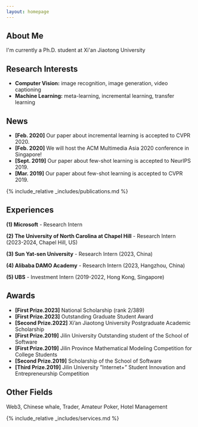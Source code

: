 ```yaml
---
layout: homepage
---
```


## About Me

I'm currently a Ph.D. student at Xi'an Jiaotong University

## Research Interests

- **Computer Vision:** image recognition, image generation, video captioning
- **Machine Learning:** meta-learning, incremental learning, transfer learning

## News

- **[Feb. 2020]** Our paper about incremental learning is accepted to CVPR 2020.
- **[Feb. 2020]** We will host the ACM Multimedia Asia 2020 conference in Singapore!
- **[Sept. 2019]** Our paper about few-shot learning is accepted to NeurIPS 2019.
- **[Mar. 2019]** Our paper about few-shot learning is accepted to CVPR 2019.

{% include_relative _includes/publications.md %}

## Experiences

**(1) Microsoft** - Research Intern

**(2) The University of North Carolina at Chapel Hill** - Research Intern (2023-2024, Chapel Hill, US)

**(3) Sun Yat-sen University** - Research Intern (2023, China)

**(4) Alibaba DAMO Academy** - Research Intern (2023, Hangzhou, China)

**(5) UBS** - Investment Intern (2019-2022, Hong Kong, Singapore)

## Awards
- **[First Prize.2023]** National Scholarship (rank 2/389)
- **[First Prize.2023]** Outstanding Graduate Student Award
- **[Second Prize.2022]** Xi’an Jiaotong University Postgraduate Academic Scholarship
- **[First Prize.2019]** Jilin University Outstanding student of the School of Software
- **[First Prize.2019]** Jilin Province Mathematical Modeling Competition for College Students
- **[Second Prize.2019]** Scholarship of the School of Software
- **[Third Prize.2019]** Jilin University ”Internet+” Student Innovation and Entrepreneurship Competition

## Other Fields
Web3, Chinese whale, Trader, Amateur Poker, Hotel Management

{% include_relative _includes/services.md %}
